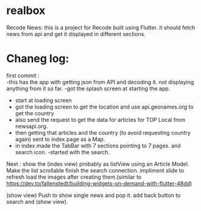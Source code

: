 # realbox
Recode News:
this is a project for Recode built using Flutter. 
it should fetch news from api and get it displayed in different sections.

# Chaneg log:

first commit :  
-this has the app with getting json from API and decoding it.
        not displaying anything from it so far.
-got the splash screen at starting the app.
- start at loading screen
- got the loading screen to get the location and use api.geonames.org to get the country
- also send the request to get the data for articles for TOP Local from newsapi.org.
- then getting that articles and the country (to avoid requesting country again) sent to index page as a Map.
- in index made the TabBar with 7 sections pointing to 7 pages. and search icon.
-started with the search.

Next :
show the (index view) probably as listView using an Article Model.
Make the list scrollable 
finish the search connection.
impliment slide to refresh
load the images after creating them.(similar to https://dev.to/fallenstedt/building-widgets-on-demand-with-flutter-48dd)


(show view) Push to show single news and pop it.
add back button to search and (show view).
